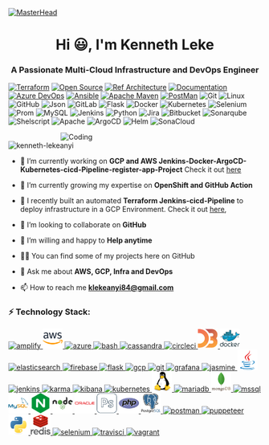 [![MasterHead](https://github.com/awanmbandi/realworld-cicd-pipeline-project/blob/zdocs/images/awanmbandi-github-profile-display.gif)](https://awanmbandi.io)
<h1 align="center">Hi 😃, I'm Kenneth Leke</h1>
<h3 align="center">A Passionate Multi-Cloud Infrastructure and DevOps Engineer</h3>

[![Terraform](https://img.shields.io/badge/terraform-%2B%2060%20modules-blue?style=for-the-badge&logo=terraform&logoColor=64ffda&logoWidth=20&labelColor=172a45&color=blueviolet)](https://www.hashicorp.com/products/terraform) [![Open Source](https://img.shields.io/badge/open%20source-+140%20repos-blue?style=for-the-badge&logo=github&logoColor=64ffda&logoWidth=20&labelColor=172a45&color=20c997)](https://github.com/Kenneth-lekeanyi](https://github.com/Kenneth-lekeanyi))  [![Ref Architecture](https://img.shields.io/badge/ref%20architectures-+10%20stacks-blue?style=for-the-badge&logo=amazonaws&logoColor=64ffda&logoWidth=20&labelColor=172a45&color=96f2d7)](https://github.com/kenneth-lekeanyi/aws-real-world-projects) [![Documentation](https://img.shields.io/badge/documentation-complete-blue?style=for-the-badge&logo=bookstack&logoColor=64ffda&logoWidth=20&labelColor=172a45&color=22b8cf)](https://leverage.binbash.com.ar/) [![Azure DevOps](https://img.shields.io/badge/Azure_DevOps-0078D7?style=for-the-badge&logo=azure-devops&logoColor=white)](https://azure.microsoft.com/en-ca/products/devops) [![Ansible](https://img.shields.io/badge/Ansible-000000?style=for-the-badge&logo=ansible&logoColor=white)](https://www.ansible.com/) [![Apache Maven](https://img.shields.io/badge/apache_maven-C71A36?style=for-the-badge&logo=apachemaven&logoColor=white)](https://maven.apache.org/) [![PostMan](https://img.shields.io/badge/Postman-FF6C37?style=for-the-badge&logo=Postman&logoColor=white)](https://www.postman.com/)
![Git](https://img.shields.io/badge/GIT-E44C30?style=for-the-badge&logo=git&logoColor=white)
![Linux](https://img.shields.io/badge/Linux-FCC624?style=for-the-badge&logo=linux&logoColor=black)
![GitHub](https://img.shields.io/badge/GitHub-100000?style=for-the-badge&logo=github&logoColor=white)
![Json](https://img.shields.io/badge/json-5E5C5C?style=for-the-badge&logo=json&logoColor=white)
![GitLab](https://img.shields.io/badge/GitLab-330F63?style=for-the-badge&logo=gitlab&logoColor=white)
![Flask](https://img.shields.io/badge/Flask-000000?style=for-the-badge&logo=flask&logoColor=white)
![Docker](https://img.shields.io/badge/docker-%230db7ed.svg?style=for-the-badge&logo=docker&logoColor=white)
![Kubernetes](https://img.shields.io/badge/kubernetes-%23326ce5.svg?style=for-the-badge&logo=kubernetes&logoColor=white)
![Selenium](https://img.shields.io/badge/Selenium-43B02A?style=for-the-badge&logo=Selenium&logoColor=white)
![Prom](https://img.shields.io/badge/Prometheus-E6522C?style=for-the-badge&logo=Prometheus&logoColor=white)
![MySQL](	https://img.shields.io/badge/MySQL-00000F?style=for-the-badge&logo=mysql&logoColor=white)
![Jenkins](https://img.shields.io/badge/Jenkins-D24939?style=for-the-badge&logo=Jenkins&logoColor=white)
![Python](https://img.shields.io/badge/-Python-000?style=for-the-badge&logo=python)
![Jira](https://img.shields.io/badge/-Jira-000?&style=for-the-badge&logo=Jira-Software&logoColor=0052CC)
![Bitbucket](https://img.shields.io/badge/Bitbucket-0747a6?style=for-the-badge&logo=bitbucket&logoColor=white)
![Sonarqube](https://img.shields.io/badge/Sonarqube-5190cf?style=for-the-badge&logo=sonarqube&logoColor=white)
![Shelscript](https://img.shields.io/badge/Shell_Script-121011?style=for-the-badge&logo=gnu-bash&logoColor=white)
![Apache](https://img.shields.io/badge/Apache-D22128?style=for-the-badge&logo=Apache&logoColor=white)
![ArgoCD](https://img.shields.io/badge/Argo%20CD-1e0b3e?style=for-the-badge&logo=argo&logoColor=#d16044)
![Helm](https://img.shields.io/badge/Helm-0F1689?style=for-the-badge&logo=Helm&labelColor=0F1689)
![SonaCloud](https://img.shields.io/badge/Sonar%20cloud-F3702A?style=for-the-badge&logo=sonarcloud&logoColor=white)

<img align="right" alt="Coding" width="400" src="https://media.giphy.com/media/v1.Y2lkPTc5MGI3NjExcXhyNmRvYWtudW4yYzU3NWFyNnRtdXBzcTlobDM4aTZ2ZHhmaTVmeiZlcD12MV9pbnRlcm5hbF9naWZfYnlfaWQmY3Q9Zw/f3iwJFOVOwuy7K6FFw/giphy.gif">

<p align="left"> <img src="https://komarev.com/ghpvc/?username=kenneth-lekeanyi&label=Profile%20views&color=0e75b6&style=flat" alt="kenneth-lekeanyi" /> </p>

- 🔭 I’m currently working on **GCP and AWS Jenkins-Docker-ArgoCD-Kubernetes-cicd-Pipeline-register-app-Project** Check it out [here](`https://github.com/Kenneth-lekeanyi/register-app-argoCD`) 

- 🌱 I’m currently growing my expertise on **OpenShift and GitHub Action**
  
- 🌱 I recently built an automated **Terraform Jenkins-cicd-Pipeline** to deploy infrastructure in a GCP Environment. Check it out [here](`https://github.com/Kenneth-lekeanyi/terraform-jenkins-cicd-pipeline-project`),  

- 👯 I’m looking to collaborate on **GitHub**

- 🤝 I’m willing and happy to **Help anytime**

- 👨‍💻 You can find some of my projects here on GitHub

- 💬 Ask me about **AWS, GCP, Infra and DevOps**

- 📫 How to reach me **klekeanyi84@gmail.com**

<p align="left">
</p>

<h3 align="left">⚡ Technology Stack:</h3>
<p align="left"> <a href="https://aws.amazon.com/amplify/" target="_blank" rel="noreferrer"> <img src="https://docs.amplify.aws/assets/logo-dark.svg" alt="amplify" width="40" height="40"/> </a> <a href="https://aws.amazon.com" target="_blank" rel="noreferrer"> <img src="https://raw.githubusercontent.com/devicons/devicon/master/icons/amazonwebservices/amazonwebservices-original-wordmark.svg" alt="aws" width="40" height="40"/> </a> <a href="https://azure.microsoft.com/en-in/" target="_blank" rel="noreferrer"> <img src="https://www.vectorlogo.zone/logos/microsoft_azure/microsoft_azure-icon.svg" alt="azure" width="40" height="40"/> </a> <a href="https://www.gnu.org/software/bash/" target="_blank" rel="noreferrer"> <img src="https://www.vectorlogo.zone/logos/gnu_bash/gnu_bash-icon.svg" alt="bash" width="40" height="40"/> </a> <a href="https://cassandra.apache.org/" target="_blank" rel="noreferrer"> <img src="https://www.vectorlogo.zone/logos/apache_cassandra/apache_cassandra-icon.svg" alt="cassandra" width="40" height="40"/> </a> <a href="https://circleci.com" target="_blank" rel="noreferrer"> <img src="https://www.vectorlogo.zone/logos/circleci/circleci-icon.svg" alt="circleci" width="40" height="40"/> </a> <a href="https://d3js.org/" target="_blank" rel="noreferrer"> <img src="https://raw.githubusercontent.com/devicons/devicon/master/icons/d3js/d3js-original.svg" alt="d3js" width="40" height="40"/> </a> <a href="https://www.docker.com/" target="_blank" rel="noreferrer"> <img src="https://raw.githubusercontent.com/devicons/devicon/master/icons/docker/docker-original-wordmark.svg" alt="docker" width="40" height="40"/> </a> <a href="https://www.elastic.co" target="_blank" rel="noreferrer"> <img src="https://www.vectorlogo.zone/logos/elastic/elastic-icon.svg" alt="elasticsearch" width="40" height="40"/> </a> <a href="https://firebase.google.com/" target="_blank" rel="noreferrer"> <img src="https://www.vectorlogo.zone/logos/firebase/firebase-icon.svg" alt="firebase" width="40" height="40"/> </a> <a href="https://flask.palletsprojects.com/" target="_blank" rel="noreferrer"> <img src="https://www.vectorlogo.zone/logos/pocoo_flask/pocoo_flask-icon.svg" alt="flask" width="40" height="40"/> </a> <a href="https://cloud.google.com" target="_blank" rel="noreferrer"> <img src="https://www.vectorlogo.zone/logos/google_cloud/google_cloud-icon.svg" alt="gcp" width="40" height="40"/> </a> <a href="https://git-scm.com/" target="_blank" rel="noreferrer"> <img src="https://www.vectorlogo.zone/logos/git-scm/git-scm-icon.svg" alt="git" width="40" height="40"/> </a> <a href="https://grafana.com" target="_blank" rel="noreferrer"> <img src="https://www.vectorlogo.zone/logos/grafana/grafana-icon.svg" alt="grafana" width="40" height="40"/> </a> <a href="https://jasmine.github.io/" target="_blank" rel="noreferrer"> <img src="https://www.vectorlogo.zone/logos/jasmine/jasmine-icon.svg" alt="jasmine" width="40" height="40"/> </a> <a href="https://www.java.com" target="_blank" rel="noreferrer"> <img src="https://raw.githubusercontent.com/devicons/devicon/master/icons/java/java-original.svg" alt="java" width="40" height="40"/> </a> <a href="https://www.jenkins.io" target="_blank" rel="noreferrer"> <img src="https://www.vectorlogo.zone/logos/jenkins/jenkins-icon.svg" alt="jenkins" width="40" height="40"/> </a> <a href="https://karma-runner.github.io/latest/index.html" target="_blank" rel="noreferrer"> <img src="https://raw.githubusercontent.com/detain/svg-logos/780f25886640cef088af994181646db2f6b1a3f8/svg/karma.svg" alt="karma" width="40" height="40"/> </a> <a href="https://www.elastic.co/kibana" target="_blank" rel="noreferrer"> <img src="https://www.vectorlogo.zone/logos/elasticco_kibana/elasticco_kibana-icon.svg" alt="kibana" width="40" height="40"/> </a> <a href="https://kubernetes.io" target="_blank" rel="noreferrer"> <img src="https://www.vectorlogo.zone/logos/kubernetes/kubernetes-icon.svg" alt="kubernetes" width="40" height="40"/> </a> <a href="https://www.linux.org/" target="_blank" rel="noreferrer"> <img src="https://raw.githubusercontent.com/devicons/devicon/master/icons/linux/linux-original.svg" alt="linux" width="40" height="40"/> </a> <a href="https://mariadb.org/" target="_blank" rel="noreferrer"> <img src="https://www.vectorlogo.zone/logos/mariadb/mariadb-icon.svg" alt="mariadb" width="40" height="40"/> </a> <a href="https://www.mongodb.com/" target="_blank" rel="noreferrer"> <img src="https://raw.githubusercontent.com/devicons/devicon/master/icons/mongodb/mongodb-original-wordmark.svg" alt="mongodb" width="40" height="40"/> </a> <a href="https://www.microsoft.com/en-us/sql-server" target="_blank" rel="noreferrer"> <img src="https://www.svgrepo.com/show/303229/microsoft-sql-server-logo.svg" alt="mssql" width="40" height="40"/> </a> <a href="https://www.mysql.com/" target="_blank" rel="noreferrer"> <img src="https://raw.githubusercontent.com/devicons/devicon/master/icons/mysql/mysql-original-wordmark.svg" alt="mysql" width="40" height="40"/> </a> <a href="https://www.nginx.com" target="_blank" rel="noreferrer"> <img src="https://raw.githubusercontent.com/devicons/devicon/master/icons/nginx/nginx-original.svg" alt="nginx" width="40" height="40"/> </a> <a href="https://nodejs.org" target="_blank" rel="noreferrer"> <img src="https://raw.githubusercontent.com/devicons/devicon/master/icons/nodejs/nodejs-original-wordmark.svg" alt="nodejs" width="40" height="40"/> </a> <a href="https://www.oracle.com/" target="_blank" rel="noreferrer"> <img src="https://raw.githubusercontent.com/devicons/devicon/master/icons/oracle/oracle-original.svg" alt="oracle" width="40" height="40"/> </a> <a href="https://www.photoshop.com/en" target="_blank" rel="noreferrer"> <img src="https://raw.githubusercontent.com/devicons/devicon/master/icons/photoshop/photoshop-line.svg" alt="photoshop" width="40" height="40"/> </a> <a href="https://www.php.net" target="_blank" rel="noreferrer"> <img src="https://raw.githubusercontent.com/devicons/devicon/master/icons/php/php-original.svg" alt="php" width="40" height="40"/> </a> <a href="https://www.postgresql.org" target="_blank" rel="noreferrer"> <img src="https://raw.githubusercontent.com/devicons/devicon/master/icons/postgresql/postgresql-original-wordmark.svg" alt="postgresql" width="40" height="40"/> </a> <a href="https://postman.com" target="_blank" rel="noreferrer"> <img src="https://www.vectorlogo.zone/logos/getpostman/getpostman-icon.svg" alt="postman" width="40" height="40"/> </a> <a href="https://github.com/puppeteer/puppeteer" target="_blank" rel="noreferrer"> <img src="https://www.vectorlogo.zone/logos/pptrdev/pptrdev-official.svg" alt="puppeteer" width="40" height="40"/> </a> <a href="https://www.python.org" target="_blank" rel="noreferrer"> <img src="https://raw.githubusercontent.com/devicons/devicon/master/icons/python/python-original.svg" alt="python" width="40" height="40"/> </a> <a href="https://redis.io" target="_blank" rel="noreferrer"> <img src="https://raw.githubusercontent.com/devicons/devicon/master/icons/redis/redis-original-wordmark.svg" alt="redis" width="40" height="40"/> </a> <a href="https://www.selenium.dev" target="_blank" rel="noreferrer"> <img src="https://raw.githubusercontent.com/detain/svg-logos/780f25886640cef088af994181646db2f6b1a3f8/svg/selenium-logo.svg" alt="selenium" width="40" height="40"/> </a> <a href="https://travis-ci.org" target="_blank" rel="noreferrer"> <img src="https://www.vectorlogo.zone/logos/travis-ci/travis-ci-icon.svg" alt="travisci" width="40" height="40"/> </a> <a href="https://www.vagrantup.com/" target="_blank" rel="noreferrer"> <img src="https://www.vectorlogo.zone/logos/vagrantup/vagrantup-icon.svg" alt="vagrant" width="40" height="40"/> </a> </p>


